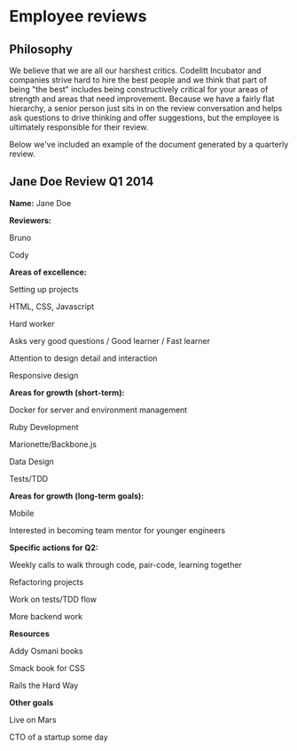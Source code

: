Employee reviews
================

## Philosophy
We believe that we are all our harshest critics. Codelitt Incubator and companies strive hard to hire the best people and we think that part of being "the best" includes being constructively critical for your areas of strength and areas that need improvement. Because we have a fairly flat hierarchy, a senior person just sits in on the review conversation and helps ask questions to drive thinking and offer suggestions, but the employee is ultimately responsible for their review. 

Below we've included an example of the document generated by a quarterly review. 

## Jane Doe Review Q1 2014

**Name:** Jane Doe

**Reviewers:**

Bruno 

Cody

**Areas of excellence:**

Setting up projects

HTML, CSS, Javascript

Hard worker

Asks very good questions / Good learner / Fast learner

Attention to design detail and interaction

Responsive design



**Areas for growth (short-term):**

Docker for server and environment management

Ruby Development

Marionette/Backbone.js

Data Design

Tests/TDD

**Areas for growth (long-term goals):**

Mobile

Interested in becoming team mentor for younger engineers

**Specific actions for Q2:**

Weekly calls to walk through code, pair-code, learning together

Refactoring projects

Work on tests/TDD flow

More backend work


**Resources**

Addy Osmani books

Smack book for CSS

Rails the Hard Way


**Other goals**

Live on Mars

CTO of a startup some day
